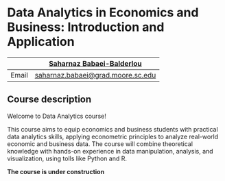 # Data Analytics in Economics and Business: Introduction and Application
|  | [Saharnaz Babaei-Balderlou](https://saharnazbabaei.wixsite.com/home) |
|--------------|--------------------------------------------------------------|
| Email | [saharnaz.babaei@grad.moore.sc.edu](mailto:saharnaz.babaei@grad.moore.sc.edu) |

## Course description ##

Welcome to Data Analytics course! 

This course aims to equip economics and business students with practical data analytics skills, applying econometric principles to analyze real-world economic and business data. The course will combine theoretical knowledge with hands-on experience in data manipulation, analysis, and visualization, using tolls like Python and R.



**The course is under construction**
